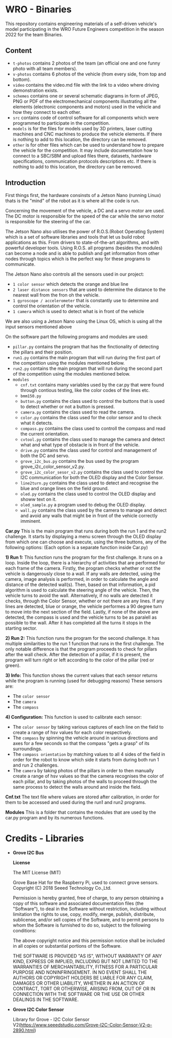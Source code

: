 # WRO - Binaries

This repository contains engineering materials of a self-driven vehicle's model participating in the WRO Future Engineers competition in the season 2022 for the team Binaries.

## Content
* `t-photos` contains 2 photos of the team (an official one and one funny photo with all team members).
* `v-photos` contains 6 photos of the vehicle (from every side, from top and bottom).
* `video` contains the video.md file with the link to a video where driving demonstration exists.
* `schemes` contains one or several schematic diagrams in form of JPEG, PNG or PDF of the electromechanical components illustrating all the elements (electronic components and motors) used in the vehicle and how they connect to each other.
* `src` contains code of control software for all components which were programmed to participate in the competition.
* `models` is for the files for models used by 3D printers, laser cutting machines and CNC machines to produce the vehicle elements. If there is nothing to add to this location, the directory can be removed.
* `other` is for other files which can be used to understand how to prepare the vehicle for the competition. It may include documentation how to connect to a SBC/SBM and upload files there, datasets, hardware specifications, communication protocols descriptions etc. If there is nothing to add to this location, the directory can be removed.

## Introduction
First things first, the hardware consinsts of a Jetson Nano (running Linux) thats is the "mind" of the robot as it is where all the code is run.

Concerning the movement of the vehicle, a DC and a servo motor are used. The DC motor is responsible for the speed of the car while the servo motor is responsible for the steering of the car.

The Jetson Nano also utilises the power of R.O.S.(Robot Operating System) which is a set of software libraries and tools that let us build robot applications as this. From drivers to state-of-the-art algorithms, and with powerful developer tools.
Using R.O.S. all programs (besides the modules) can become a node and is able to publish and get information from other nodes through topics which is the perfect way for these programs to communicate.

The Jetson Nano also controls all the sensors used in our project:
* `1 color sensor` which detects the orange and blue line
* `2 laser distance sensors` that are used to determine the distance to the nearest wall from the fron oh the vehicle.
* `1 gyroscope / accelerometer` that is constantly use to determine and control the orientation of the vehicle.
* `1 camera` which is used to detect what is in front of the vehicle
     
We are also using a Jetson Nano using the Linux OS, which is using all the input sensors mentioned above

On the software part the following programs and modules are used:
   - `pillar.py` contains the program that has the finctionality of detecting the pillars and their position.
   - `run1.py` contains the main program that will run during the first part of the competition using the modules mentioned below.
   - `run2.py` contains the main program that will run during the second part of the competition using the modules mentioned below.
   - `modules`
       - `cnf.txt` contains many variables used by the car.py that were found through contious testing, like the color codes of the lines etc.
       - `bmm150.py`
       - `button.py` contains the class used to control the buttons that is used to detect whether or not a button is pressed.
       - `camera.py` contains the class used to read the camera.
       - `color.py` contains the class used for the color sensor and to check what it detects.
       - `compass.py` contains the class used to controll the compass and read the current orientation.
       - `cvtool.py` contains the class used to manage the camera and detect what and what type of obstacle is in front of the vehicle.
       - `drive.py` contains the class used for control and management of both the DC and servo.
       - `grove_i2c_bus.py` contains the bus used by the program grove_i2c_color_sensor_v2.py.
       - `grove_i2c_color_sesor_v2.py` contains the class used to control the I2C communication for both the OLED display and the Color Sensor.
       - `line2turn.py` contains the class used to detect and recognise the blue and orange lines on the field ground.
       - `oled.py` contains the class used to control the OLED display and showw text on it.
       - `oled_sample.py` a program used to debug the OLED display.
       - `wall.py` contains the class used by the camera to manage and detect and avoid any walls that might be in front of the vehicle correctly imminent.
   
 **Car.py**
This is the main program that runs during both the run 1 and the run2 challenge. It starts by displaying a menu screen through the OLED display from which one can choose and execute, using the three buttons, any of the following options: (Each option is a separate function inside Car.py)
 
**1) Run 1:**
This function runs the program for the first challenge. It runs on a loop. Inside the loop, there is a hierarchy of activities that are performed for each frame of the camera. Firstly, the program checks whether or not the vehicle is dangerously close to a wall. If any walls are detected, using the camera, image analysis is performed, in order to calculate the angle and distance of the detected wall(s). Then, based on that information, a pid algorithm is used to calculate the steering angle of the vehicle. Then, the vehicle turns to avoid the wall. Alternatively, if no walls are detected it checks, through the Color Sensor, whether or not there are any lines. If any lines are detected, blue or orange, the vehicle performes a 90 degree turn to move into the next section of the field. Lastly, if none of the above are detected, the compass is used and the vehicle turns to be as paralell as possible to the wall. After it has completed all the turns it stops in the starting sector. 

**2) Run 2:** 
This function runs the program for the second challenge. It has multiple similarities to the run 1 function that runs in the first challenge. The only notable difference is that the program proceeds to check for pillars after the wall check. After the detection of a pillar, if it is present, the program will turn right or left according to the color of the pillar (red or green). 

**3) Info:**
This function shows the current values that each sensor returns while the program is running (used for debugging reasons)
These sensors are:
 - The `color sensor`
 - The `camera`
 - The `compass`

**4) Configuration:**
This function is used to calibrate each sensor: 
 - The `color sensor` by taking various captures of each line on the field to create a range of hsv values for each color respectively.
 - The `compass` by spinning the vehicle around in various directions and axes for a few seconds so that the compass "gets a grasp" of its surroundings.
 - The `compass orientation` by matching values to all 4 sides of the field in order for the robot to know which side it starts from during both run 1 and run 2 challenges.
 - The `camera` by taking photos of the pillars in order to then manually create a range of hsv values so that the camera recognises the color of each pillar, and by taking photos of the walls to proceed through the same process to detect the walls around and inside the field.


**Cnf.txt**
The text file where values are stored after calibration, in order for them to be accessed and used during the run1 and run2 programs. 

**Modules**
This is a folder that contains the modules that are used by the car.py program and by its numerous functions. 

# Credits - Libraries

- **Grove I2C Bus**

  **License**

  The MIT License (MIT)

  Grove Base Hat for the Raspberry Pi, used to connect grove sensors.
  Copyright (C) 2018  Seeed Technology Co.,Ltd. 

  Permission is hereby granted, free of charge, to any person obtaining a copy
  of this software and associated documentation files (the "Software"), to deal
  in the Software without restriction, including without limitation the rights
  to use, copy, modify, merge, publish, distribute, sublicense, and/or sell
  copies of the Software, and to permit persons to whom the Software is
  furnished to do so, subject to the following conditions:

  The above copyright notice and this permission notice shall be included in
  all copies or substantial portions of the Software.

  THE SOFTWARE IS PROVIDED "AS IS", WITHOUT WARRANTY OF ANY KIND, EXPRESS OR
  IMPLIED, INCLUDING BUT NOT LIMITED TO THE WARRANTIES OF MERCHANTABILITY,
  FITNESS FOR A PARTICULAR PURPOSE AND NONINFRINGEMENT. IN NO EVENT SHALL THE
  AUTHORS OR COPYRIGHT HOLDERS BE LIABLE FOR ANY CLAIM, DAMAGES OR OTHER
  LIABILITY, WHETHER IN AN ACTION OF CONTRACT, TORT OR OTHERWISE, ARISING FROM,
  OUT OF OR IN CONNECTION WITH THE SOFTWARE OR THE USE OR OTHER DEALINGS IN
  THE SOFTWARE.


 - **Grove I2C Color Sensor**
   
   Library for Grove - I2C Color Sensor V2(https://www.seeedstudio.com/Grove-I2C-Color-Sensor-V2-p-2890.html)
